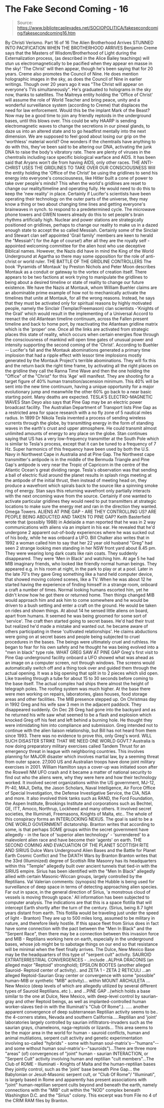 # The Fake Second Coming - 16

> Source: https://www.bibliotecapleyades.net/SOCIOPOLITICA/fakesecondcoming/fakesecondcoming16.htm

By Christi Verismo.
Part 16 of 16
The Alien Brotherhood
Arrives
STUNNED INTO PACIFICATION WHEN THE
BROTHERHOOD ARRIVES
Benjamin Creme says that the Masters of Wisdom/Brotherhood of Light during
the Externalization process, (as described in the Alice Bailey teachings)
will stun us electromagnetically to be pacified when they appear en masse in
the sky! 'The Christ' will then appear, though he's been saying that for 20
years.
Creme also promotes the Council of Nine. He does mention holographic images in the sky, as does the Council of Nine in earlier writings. Though over 20 years ago it was "The Christ will appear on everyone's TVs simultaneously". He's graduated to holograms in the sky now, thanks to satellites.
The Maitreya entity holding the 'Office of Christ' will assume the role of World Teacher and bring peace, unity and a wonderful surveillance system (according to Creme) that displaces the need for law enforcement. Would this be the implant Mark of the Beast? Now may be a good time to join any friendly reptoids in the underground bases, until this blows over.
This could be why HAARP is sending electromagnetic waves to change the secretions in our pineal glands, to daze us into an altered state and to go headfirst mentally into the next dimension. We are supposed to feel good about losing our grip on the 'worthless' material world? One wonders if the chemtrails have anything to do with this, they've been said to be altering our DNA, activating the junk DNA to raise the body's vibratory rate.
There are plenty
of viruses in the chemtrails including race specific biological warface and
AIDS. It has been said that Aryans won't die from having AIDS, only other
races.
THE ANTI-CHRIST USES THE GRIDLINES TO TAKE OVER OUR CONSCIOUSNESS
Will the entity holding the 'Office of the Christ' be using the gridlines to
send his energy into everyone's consciousness, like Hitler built a cone of
power to take over people's minds? This when the world's gridlines are reset
to change our reality/timeline and operating fully.
He would need to do this to keep the 'new reality' in place. Certainly if Lucifer's scientists have been operating their technology on the outer parts of the universe, they may know a thing or two about changing time lines and getting everyone's brainwaves in synch. to respond to a predetermined cycle. The microwave phone towers and GWEN towers already do this to set people's brain rhythms artificially high.
Nuclear and power stations are strategically positioned on gridlines, perhaps to change our reality to make us in a dazed enough state to accept the so called Messiah. Certainly some of the Sinclair and Stewart clan self appointed 'Grail family' members are keen to herald the "Messiah"( for the Age of course!) after all they are the royally self - appointed welcoming committee for the alien host who use deceptive Biblical names.
However, the
Nazis did have in mind the King of
the World Underground at Agartha so there may some opposition for the role of anti-christ or world ruler.
THE BATTLE OF THE GRIDLINE CONTROLLERS
The book 'Pyramids of Montauk' by
Preston Nichols and
Peter Moon describes
Montauk as a conduit or gateway to the vortex of creation itself. There
appears to be two factions at work trying to manipulate the gridlines to being
about a desired timeline or state of reality to change our future existence.
We have the Nazis at Montauk, whom William Buehler claims are an abominable prime example of how not to mechanically activate the timelines that unite at Montauk, for all the wrong reasons. Instead, he says that they must be activated only for spiritual reasons by highly motivated people, namely the Sinclair (Templar/Freemason) clan scientists -'Knights of the Grail' which would result in the implementing of a Universal Accord to reenact the old Atlantean timeline continuum, across the Fallen present timeline and back to home port, by reactivating the Atlantean gridline matrix which is the 'proper' one.
Once all the links are activated from strategic places this state of reality, which occurs when certain energies flow through the consciousness of mankind will open time gates of unusual power and intensity supporting the second coming of the 'Christ'. According to Buehler -- Lucifer's fall and the Montauk abominations generated a primary time implosion that had a ripple effect with lessor time implosions mostly generated by the Montauk Project's terrible abominations.
They will fix this and the return back the right time frame, by activating all the right places on the gridline they call the Ranna Time Wave and then the one holding the "Office" of the "Christ" for this 'Age' will manifest. They are shooting for a target figure of 40% human transition/ascension minimum.
This
40% will be sent into the new time continuum, having a unique opportunity
for a major evolutionary jump and meanwhile the other 60% go back to a near basic
starting point. Many deaths are expected.
TESLA'S ELECTRO-MAGNETIC WAVES
Stan Deyo also says that Pine Gap may be an electric power broadcast
facility. The Australian Department of Transport lists Pine Gap as a
restricted area for space research with a no fly zone of 5 nautical miles
radius. In 1899 Dr
Nikola Tesla invented a process of sending wireless
currents through the globe, by transmitting energy in the form of standing
waves in the earth's crust and upper atmosphere.
He could transmit almost unlimited amounts of energy to any place on the globe. Stan continues saying that US has a very low-frequency transmitter at the South Pole which is similar to Tesla's process, except that it can be tuned to a frequency of 7 Hz. Super harmonics of this frequency have been used by both the U.S. Navy in Northwest Cape in Australia and at Pine Gap.
The Northwest cape transmitter's antipode is in the middle of the Bermuda Triangle and Pine Gap's antipode is very near the Tropic of Capricorn in the centre of the Atlantic Ocean's great dividing range. Tesla's observation was that sending a ball of electric fluid around the planet results in splash rings meeting at the antipode of the initial thrust, then instead of meeting head on, they produce a wavefront which spirals back to the source like a spinning smoke ring of energy.
Stan says this returning wavefront only partially interacts
with the next oncoming wave from the source. Certainly if one wanted to
activate particular gridlines they would need to put transmitters at
strategic locations to make sure the energy met and ran in the direction
they wanted. Omega Towers.
ALIENS AT PINE GAP - ARE THEY CONTROLLING US?
ARE PEOPLE BEING ABDUCTED AND TAKEN TO PINE GAP?
Keith Basterfield wrote that (possibly 1988) in Adelaide a man reported that
he was in 2 way communications with aliens via an implant in his ear. He
revealed that he'd undergone 2 apparent out-of-body experiences where he was
sucked out of his body, while he was onboard a UFO.
Bill Chalker also writes that in 1992 a woman called him to say that her 22 year old husband "Greg" had seen 2 strange looking men standing in her NSW front yard about 8.45 pm. They were wearing long dark coats like rain coats. They suddenly disappeared. They were 'Men in Black' and watching him. At age 5 he had MIB imaginary friends, who looked like friendly normal human beings.
They appeared e.g. in his room at night, in the park to play or at a pool. Later in the late 70's they gave Greg something like a hand held computer device, that showed moving colored scenes, like a TV. When he was about 12 he started having the experience of finding himself in a strange room, onboard a craft a number of times. Normal looking humans escorted him, yet he didn't know how he got there or returned home.
Then things changed MIB would approach him and ask him to come somewhere and he would be driven to a bush setting and enter a craft on the ground. He would be taken on rides and shown things. At about 14 he sensed little aliens on board, apart from humans. It seemed he was being groomed for some sort of 'service'.
The craft then started going to secret bases. He'd had their trust but realized he'd made a mistake and wanted out. he became aware of others participating in these 'cultivated relationships'. He claims abductions were going on at secret bases and people being subjected to cruel procedures in the bases.
The beings were ultimately cruel and ruthless. He began to fear for his own
safety and he thought he was being evolved into a "men in black" type role.
WHAT GREG SAW AT PINE GAP
Greg's first visit to
Pine Gap underground facility onboard a UFO showed
what was ahead as an image on a computer screen, not through windows. The
screens would automatically switch off and a thing took over and guided them
through the actual opening. It was a big opening that split in to 2 pieces
which slid open.
Like traveling through a tube for about 15 to 30 seconds before coming to the base itself. The actual complex had ships there almost the height of telegraph poles. The roofing system was much higher. At the base there were men working on repairs, laboratories, glass houses, food storage areas and other facilities. The MIB presence stepped up. On Christmas day in 1992 Greg and his wife saw 3 men in the adjacent paddock.
They disappeared suddenly. On Dec 28 Greg had gone into the backyard and as
he returned his wife saw what seemed to be a flash and explosion which
knocked Greg off his feet and left behind a burning hole. He thought they
were intimidating him into compliance and submission. Greg intended not to
continue with the alien liaison relationship, but Bill has not heard from
them since 1993. There was no evidence to prove this, only Greg's word.
WILL SUCH DISASTER STRIKE THAT WE NEED ONE WORLD GOVT.?
Australia is now doing preparatory military exercises called Tandem Thrust
for an emergency threat in league with neighboring countries. This involves
planning for MAJOR disaster which involves martial law, by a seeming threat
from outer space. 27,000 US and Australian troops have done joint military
exercises in 2001.
William Hamilton says a cover-up was initiated soon after the Roswell NM UFO
crash and it became a matter of national security to find out who the aliens
were, why they were here and how their technology worked. It involved secret
organizations within the US government, MJ-12, PI-40, MAJI, Delta, the Jason
Scholars, Naval Intelligence, Air Force Office of Special Investigation, the
Defense Investigative Service, the CIA, NSA and more.
It also involved think tanks such as RAND, the Ford Foundation, the Aspen Institute, Brookings Institute and corporations such as Bechtel, GE, ITT, Amoco, Northrup, Lockheed and many others. It involved secret societies, the Illuminati, Freemasons, Knights of Malta, etc.. The whole of this conspiracy forms an INTERLOCKING NEXUS.
The goal is said to be a ONE WORLD GOVERNMENT dictatorship.
Branton writes that according to some, is that
perhaps SOME groups within the secret government have allegedly - in the
face of 'superior alien technology' - 'surrendered' to a malevolent alien
race and have become their 'agents' on earth.
THE SECOND COMING AND EVACUATION OF THE PLANET
SCOTTISH RITE AND SIRIUS
Dulce Wars
Underground Alien Bases and the Battle for Planet Earth
Cosmic Conflict and The DA'ATH Wars
by Branton
Branton writes that the 33rd (Illuminized) degree of Scottish Rite Masonry
has its headquarters within this "Temple" allegedly built over ancient
tunnels that tied-in with the SIRIUS empire. Sirius has been identified with
the "Men In Black" allegedly allied with certain Masonic-Wiccan groups,
largely controlled by the Reptilians.
Val Valerian comments:
(synopsis) the Hubble is being used for surveillance of deep space in terms of detecting approaching alien species. Far out in space, in the general direction of Sirius, 'a monstrous cloud of vessels is moving through space.' All information has been subjected to computer analysis. The indications are that this is a space flotilla that will intercept Earth shortly after the turn of the century. (Sirius, being 8.7 light years distant from earth. This flotilla would be traveling just under the speed of light - Branton)
They are up to 500 miles long, assumed to be military in nature, and therefore likely hostile. If this space fleet from Sirius does in fact have some connection with the pact between the "Men In Black" and the "Serpent Race", then there may be a connection between this invasion force and MIB - Reptilians working here on earth, especially in the underground bases, whose job might be to sabotage things on our end so that resistance will be minimal when the fleet finally arrives.
The Dulce, New Mexico Base may be the headquarters of this type of "serpent cult" activity.
SAUROID EXTRATERRESTRIAL CONVERGENCES - ..include ..ALPHA DRACONIS (an alleged major "Reptoid" stronghold); EPSILON BOOTES (another alleged Sauroid- Reptoid center of activity).. and ZETA 1 - ZETA 2 RETICULI ...an alleged Reptoid-Saurian Gray center or convergence with some "possible" human-MIB or synthetic "MIB" activity)... within MOUNT ARCHULETA ...
New Mexico (deep levels of which are allegedly utilized by several different types of Sauroid Reptilians..etc ).. and ...PINE GAP ..(which holds a base similar to the one at Dulce, New Mexico, with deep-level control by saurian-gray and other Reptoid beings, as well as implanted-controlled human worker-slaves tied-in with the Illuminati's "Club Of Rome".).
..... another apparent convergence of deep subterranean Reptilian activity seems to be.. the 4-corners states, Nevada and southern California.....Reptilian and 'joint' laboratories largely controlled by saurian infiltrators-invaders such as the saurian grays, chameleons, naga-reptoids or lizards... This area seems to be the major area in the world for human - sauroid conflicts, human and animal mutilations, serpent cult activity and genetic experimentation involving so-called "hybrids" - some with human soul-matrix's--"humans"--and some without human soul-matrix's--"sauroids")...There are three more "areas" (of) convergences of "joint" human - saurian INTERACTION, or "Serpent Cult" activity involving human and reptilian "cult members"...The Club of ROME - Illuminati - Knights of Malta and the human-reptilian bases they jointly control, such as the 'joint' base beneath Pine Gap... the Babylonian or Jesuit-Masonic serpent cult, or "Club Of Rome"/ "Illuminati", is largely based in Rome and apparently has present associations with "joint" human-reptilian serpent cults beyond and beneath the earth, namely connections with the "MIB" cult within the "NOD" complex beneath Washington D.C. and the "Sirius" colony.
This excerpt was from File no 4 of the CRIM RAM files by Branton.
